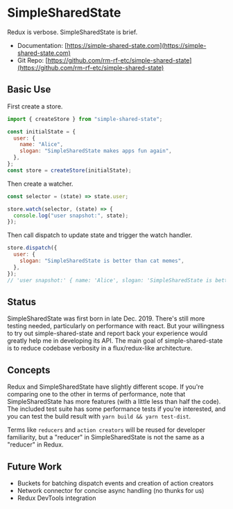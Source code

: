 # SimpleSharedState

Redux is verbose. SimpleSharedState is brief.

- Documentation: [https://simple-shared-state.com](https://simple-shared-state.com)
- Git Repo: [https://github.com/rm-rf-etc/simple-shared-state](https://github.com/rm-rf-etc/simple-shared-state)

## Basic Use

First create a store.
```javascript
import { createStore } from "simple-shared-state";

const initialState = {
  user: {
    name: "Alice",
    slogan: "SimpleSharedState makes apps fun again",
  },
};
const store = createStore(initialState);
```
Then create a watcher.
```javascript
const selector = (state) => state.user;

store.watch(selector, (state) => {
  console.log("user snapshot:", state);
});
```
Then call dispatch to update state and trigger the watch handler.
```javascript
store.dispatch({
  user: {
    slogan: "SimpleSharedState is better than cat memes",
  },
});
// 'user snapshot:' { name: 'Alice', slogan: 'SimpleSharedState is better than cat memes' }
```

## Status

SimpleSharedState was first born in late Dec. 2019. There's still more testing needed, particularly on performance with react.
But your willingness to try out simple-shared-state and report back your experience would greatly help me in developing its API.
The main goal of simple-shared-state is to reduce codebase verbosity in a flux/redux-like architecture.

## Concepts

Redux and SimpleSharedState have slightly different scope. If you're comparing one to the other in terms of performance, note
that SimpleSharedState has more features (with a little less than half the code). The included test suite has some performance
tests if you're interested, and you can test the build result with `yarn build && yarn test-dist`.

Terms like `reducers` and `action creators` will be reused for developer familiarity, but a "reducer" in SimpleSharedState is
not the same as a "reducer" in Redux.

## Future Work

- Buckets for batching dispatch events and creation of action creators
- Network connector for concise async handling (no thunks for us)
- Redux DevTools integration
